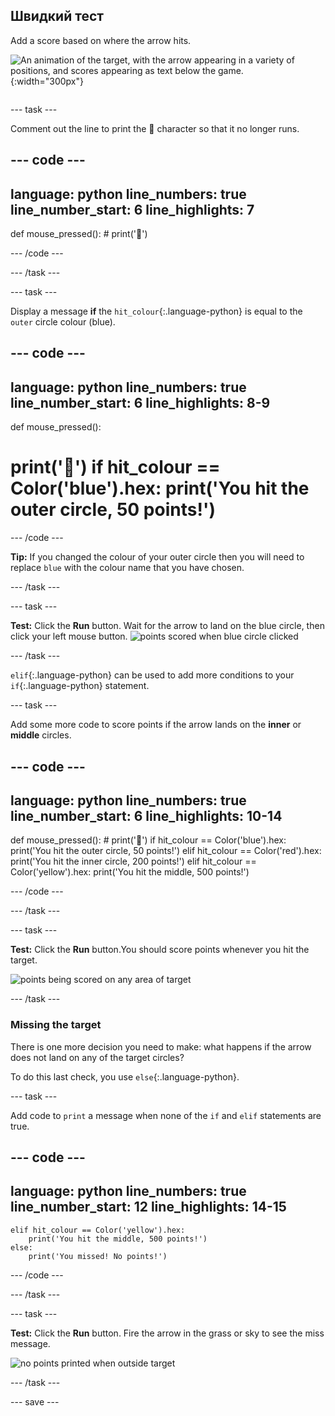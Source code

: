 ## Швидкий тест

<div style="display: flex; flex-wrap: wrap">
<div style="flex-basis: 200px; flex-grow: 1; margin-right: 15px;">
Add a score based on where the arrow hits.
</div>
<div>

![An animation of the target, with the arrow appearing in a variety of positions, and scores appearing as text below the game.](images/points-scored.gif){:width="300px"}

</div>
</div>

--- task ---

Comment out the line to print the 🎯 character so that it no longer runs.

--- code ---
---
language: python line_numbers: true line_number_start: 6
line_highlights: 7
---
def mouse_pressed(): # print('🎯')

--- /code ---

--- /task ---

--- task ---

Display a message **if** the `hit_colour`{:.language-python} is equal to the `outer` circle colour (blue).

--- code ---
---
language: python line_numbers: true line_number_start: 6
line_highlights: 8-9
---
def mouse_pressed():    
# print('🎯') if hit_colour == Color('blue').hex: print('You hit the outer circle, 50 points!')

--- /code ---

**Tip:** If you changed the colour of your outer circle then you will need to replace `blue` with the colour name that you have chosen.

--- /task ---

--- task ---

**Test:** Click the **Run** button. Wait for the arrow to land on the blue circle, then click your left mouse button. ![points scored when blue circle clicked](images/blue_circle_points.gif)

--- /task ---

`elif`{:.language-python} can be used to add more conditions to your `if`{:.language-python} statement.

--- task ---

Add some more code to score points if the arrow lands on the **inner** or **middle** circles.

--- code ---
---
language: python line_numbers: true line_number_start: 6
line_highlights: 10-14
---

def mouse_pressed(): # print('🎯') if hit_colour == Color('blue').hex: print('You hit the outer circle, 50 points!') elif hit_colour == Color('red').hex: print('You hit the inner circle, 200 points!') elif hit_colour == Color('yellow').hex: print('You hit the middle, 500 points!')

--- /code ---

--- /task ---

--- task ---

**Test:** Click the **Run** button.You should score points whenever you hit the target.

![points being scored on any area of target](images/yellow-points.png)

--- /task ---

### Missing the target

There is one more decision you need to make: what happens if the arrow does not land on any of the target circles?

To do this last check, you use `else`{:.language-python}.

--- task ---

Add code to `print` a message when none of the `if` and `elif` statements are true.

--- code ---
---
language: python line_numbers: true line_number_start: 12
line_highlights: 14-15
---

    elif hit_colour == Color('yellow').hex:
        print('You hit the middle, 500 points!')
    else:   
        print('You missed! No points!')

--- /code ---

--- /task ---

--- task ---

**Test:** Click the **Run** button. Fire the arrow in the grass or sky to see the miss message.

![no points printed when outside target](images/missed_no_points.gif)

--- /task ---

--- save ---
